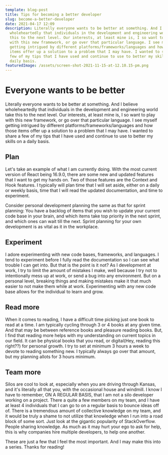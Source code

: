 ```yaml
---
template: blog-post
title: Tips for becoming a better developer
slug: become-a-better-developer
date: 2021-04-17 12:09
description: Literally everyone wants to be better at something. And I believe
  wholeheartedly that individuals in the development and engineering world take
  this to the next level. Our interests, at least mine is, I so want to play
  with this new framework, or go over that particular language. I see myself
  getting intrigued by different platforms/frameworks/languages and how those
  items offer up a solution to a problem that I may have. I wanted to share a
  few of my tips that I have used and continue to use to better my skills on a
  daily basis.
featuredImage: /assets/screen-shot-2021-11-15-at-12.10.15-pm.png
---
```

# Everyone wants to be better

Literally everyone wants to be better at something. And I believe wholeheartedly that individuals in the development and engineering world take this to the next level. Our interests, at least mine is, I so want to play with this new framework, or go over that particular language. I see myself getting intrigued by different platforms/frameworks/languages and how those items offer up a solution to a problem that I may have. I wanted to share a few of my tips that I have used and continue to use to better my skills on a daily basis.

## Plan

Let's take an example of what I am currently doing. With the most current version of React being 16.9.0, there are some new and updated features that I want to get my hands on. Two of those features are the Context and Hook features. I typically will plan time that I will set aside, either on a daily or weekly basis, time that I will read the updated documentation, and time to experiment.

Consider personal development planning the same as that for sprint planning: You have a backlog of items that you wish to update your current code base in your brain, and which items take top priority in the next sprint, and which ones can wait till the next. Sprint planning for your own development is as vital as it in the workplace.

## Experiment

I adore experimenting with new code bases, frameworks, and languages. I tend to experiment before I fully read the documentation so I can see what trouble I can get into. But that is the point is it not? As I development at work, I try to limit the amount of mistakes I make, well because I try not to intentionally mess up at work, or send a bug into any environment. But on a personal level, breaking things and making mistakes make it that much easier to not make them while at work. Experimenting with any new code base allows for the individual to learn and grow.

## Read more

When it comes to reading, I have a difficult time picking just one book to read at a time. I am typically cycling through 3 or 4 books at any given time. And that may be between reference books and pleasure reading books. But, I find that reading more helps with my understanding on current topics in our field. It can be physical books that you read, or digital(Hey, reading this right??) for personal growth. I try to set at minimum 3 hours a week to devote to reading something new. I typically always go over that amount, but my planning allots for 3 hours minimum.

## Team more

Silos are cool to look at, especially when you are driving through Kansas, and it's literally all that you, with the occasional house and windmill. I know I have to remember, ON A REGULAR BASIS, that I am not a silo developer working on a project. There a quite a few members on my team, and I have at least 4 individuals that I can go to on a regular basis to bounce ideas off of. There is a tremendous amount of collective knowledge on my team, and it would be truly a shame to not utilize that knowledge when I run into a road block of some sort. Just look at the gigantic popularity of StackOverflow. People sharing knowledge. As much as it may hurt your ego to ask for help, this is why companies hire multiple developers, to help one another.

These are just a few that I feel the most important. And I may make this into a series. Thanks for reading!